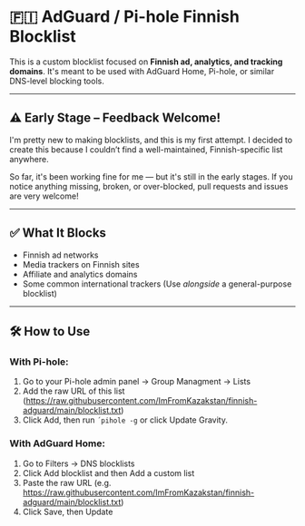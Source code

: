 # 🇫🇮 AdGuard / Pi-hole Finnish Blocklist

This is a custom blocklist focused on **Finnish ad, analytics, and tracking domains**. It's meant to be used with AdGuard Home, Pi-hole, or similar DNS-level blocking tools.

---

## ⚠️ Early Stage – Feedback Welcome!

I'm pretty new to making blocklists, and this is my first attempt. I decided to create this because I couldn’t find a well-maintained, Finnish-specific list anywhere.

So far, it's been working fine for me — but it's still in the early stages. If you notice anything missing, broken, or over-blocked, pull requests and issues are very welcome!

---

## ✅ What It Blocks

- Finnish ad networks  
- Media trackers on Finnish sites  
- Affiliate and analytics domains  
- Some common international trackers  (Use *alongside* a general-purpose blocklist)

---

## 🛠️ How to Use

### With Pi-hole:

1. Go to your Pi-hole admin panel → Group Managment → Lists
2. Add the raw URL of this list (https://raw.githubusercontent.com/ImFromKazakstan/finnish-adguard/main/blocklist.txt)
3. Click Add, then run `´pihole -g` or click Update Gravity.

### With AdGuard Home:

1. Go to Filters → DNS blocklists
2. Click Add blocklist and then Add a custom list
3. Paste the raw URL (e.g. https://raw.githubusercontent.com/ImFromKazakstan/finnish-adguard/main/blocklist.txt)
4. Click Save, then Update
